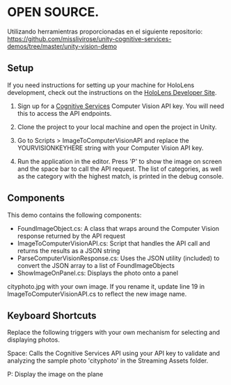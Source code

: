 
# OPEN SOURCE.

Utilizando herramientras proporcionadas en el siguiente repositorio: https://github.com/misslivirose/unity-cognitive-services-demos/tree/master/unity-vision-demo

## Setup
If you need instructions for setting up your machine for HoloLens development, check out the instructions on the [HoloLens Developer Site](https://www.microsoft.com/microsoft-hololens/en-us/developers).

1. Sign up for a [Cognitive Services](https://www.microsoft.com/cognitive-services/en-us/computer-vision-api) Computer Vision API key. You will need this to access the API endpoints.

2. Clone the project to your local machine and open the project in Unity. 

3. Go to Scripts > ImageToComputerVisionAPI and replace the YOURVISIONKEYHERE string with your Computer Vision API key.

4. Run the application in the editor. Press 'P' to show the image on screen and the space bar to call the API request. The list of categories, as well as the category with the highest match, is printed in the debug console.

## Components
This demo contains the following components:

* FoundImageObject.cs: A class that wraps around the Computer Vision response returned by the API request
* ImageToComputerVisionAPI.cs: Script that handles the API call and returns the results as a JSON string
* ParseComputerVisionResponse.cs: Uses the JSON utility (included) to convert the JSON array to a list of FoundImageObjects
* ShowImageOnPanel.cs: Displays the photo onto a panel

 cityphoto.jpg with your own image. If you rename it, update line 19 in ImageToComputerVisionAPI.cs to reflect the new image name.

## Keyboard Shortcuts
Replace the following triggers with your own mechanism for selecting and displaying photos. 

Space: Calls the Cognitive Services API using your API key to validate and analyzing the sample photo 'cityphoto' in the Streaming Assets folder.

P: Display the image on the plane


